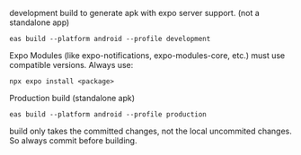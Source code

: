 development build to generate apk with expo server support. (not a standalone app)

```
eas build --platform android --profile development
```

Expo Modules (like expo-notifications, expo-modules-core, etc.) must use compatible versions. Always use:

```
npx expo install <package>
```

Production build (standalone apk)

```
eas build --platform android --profile production
```

build only takes the committed changes, not the local uncommited changes.
So always commit before building.
